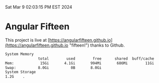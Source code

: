 Sat Mar  9 02:03:15 PM EST 2024

# Angular Fifteen


This project is live at [https://angularfifteen.github.io](https://angularfifteen.github.io "fifteen!") thanks to Github.

```bash
System Memory
               total        used        free      shared  buff/cache   available
Mem:            15Gi       4.1Gi       994Mi       686Mi        11Gi        11Gi
Swap:          8.0Gi          0B       8.0Gi
System Storage
1.2G	.
